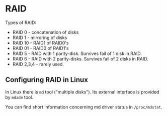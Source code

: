
# RAID

Types of RAID:
  * RAID 0 - concatenation of disks
  * RAID 1 - mirroring of disks
  * RAID 10 - RAID1 of RAID0's
  * RAID 01 - RAID0 of RAID1's
  * RAID 5 - RAID with 1 parity-disk. Survives fail of 1 disk in RAID.
  * RAID 6 - RAID with 2 parity-disks. Survives fail of 2 disks in RAID.
  * RAID 2,3,4 - rarely used.

## Configuring RAID in Linux
In Linux there is `md` tool ("multiple disks"). Its external interface is provided by `mdadm` tool.

You can find short information concerning md driver status in `/proc/mdstat`.

